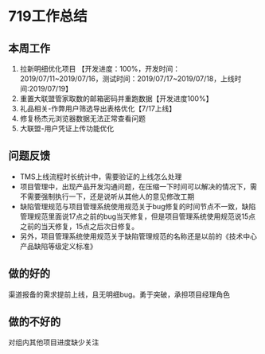 # 719工作总结
## 本周工作
1. 拉新明细优化项目 【开发进度：100%，开发时间：2019/07/11~2019/07/16，测试时间：2019/07/17~2019/07/18，上线时间:2019/07/19】
2. 重置大联盟管家取数的邮箱密码并重跑数据【开发进度100%】
3. 礼品相关-作弊用户筛选导出表格优化【7/17上线】
4. 修复杨杰元浏览器数据无法正常查看问题
5. 大联盟-用户凭证上传功能优化

## 问题反馈
- TMS上线流程时长统计中，需要验证的上线怎么处理
- 项目管理中，出现产品开发沟通问题，在压缩一下时间可以解决的情况下，需不需要强制执行一下，还是说听从其他人的意见修改工期
- 缺陷管理规范与项目管理系统使用规范关于bug修复的时间节点不一致，缺陷管理规范里面说17点之前的bug当天修复，但是项目管理系统使用规范说15点之前的当天修复，15点之后次日修复。
- 另外，项目管理系统使用规范关于缺陷管理规范的名称还是以前的《技术中心产品缺陷等级定义标准》

## 做的好的
渠道报备的需求提前上线，且无明细bug。勇于突破，承担项目经理角色
## 做的不好的
对组内其他项目进度缺少关注